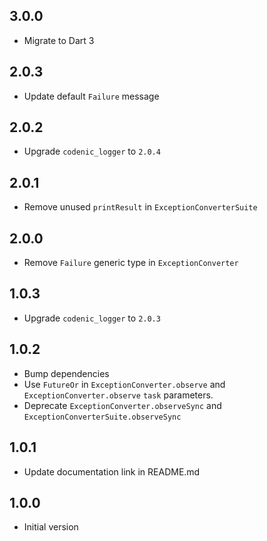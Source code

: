 ## 3.0.0
- Migrate to Dart 3

## 2.0.3
- Update default `Failure` message

## 2.0.2
- Upgrade `codenic_logger` to `2.0.4`

## 2.0.1
- Remove unused `printResult` in `ExceptionConverterSuite`

## 2.0.0
- Remove `Failure` generic type in `ExceptionConverter`

## 1.0.3
- Upgrade `codenic_logger` to `2.0.3`

## 1.0.2
- Bump dependencies
- Use `FutureOr` in `ExceptionConverter.observe` and 
`ExceptionConverter.observe` `task` parameters.
- Deprecate `ExceptionConverter.observeSync` and 
`ExceptionConverterSuite.observeSync`

## 1.0.1
- Update documentation link in README.md

## 1.0.0
- Initial version